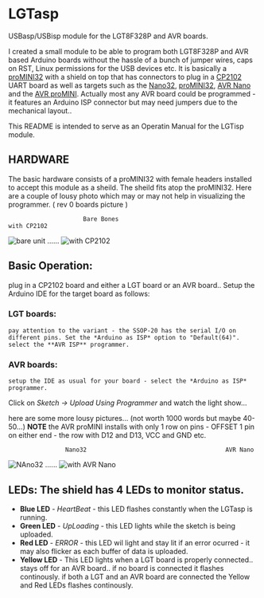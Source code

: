 # LGTasp
USBasp/USBisp module for the LGT8F328P and AVR boards.

I created a small module to be able to program both LGT8F328P and AVR based Arduino boards without the hassle of a bunch of jumper wires, caps on RST, Linux permissions for the USB devices etc.  It is basically a [proMINI32](https://arduinoshop.ca/lgt8f328/promini32) with a shield on top that has connectors to plug in a [CP2102](http://arduinoshop.ca/accs/cp2102) UART board as well as targets such as the [Nano32](http://arduinoshop.ca/lgt8f328/nano32), [proMINI32](http://arduinoshop.ca/lgt8f328/promini32), [AVR Nano](http://arduinoshop.ca/atmelbased/arduino-nano) and the [AVR proMINI](http://arduinoshop.ca/atmelbased/promini5).  Actually most any AVR board could be programmed - it features an Arduino ISP connector but may need jumpers due to the mechanical layout..

This README is intended to serve as an Operatin Manual for the LGTisp module.

## HARDWARE

The basic hardware consists of a proMINI32 with female headers installed to accept this module as a sheild.  The sheild fits atop the proMINI32. Here are a couple of lousy photo which may or may not help in visualizing the programmer.  ( rev 0 boards picture )

                         Bare Bones                                          with CP2102
   ![bare unit](https://arduinoshop.ca/images/multiISP_0_360.png) ...... ![with CP2102](https://arduinoshop.ca/images/multiISP_1_360.png)
   
## Basic Operation:
  plug in a CP2102 board and either a LGT board or an AVR board..  Setup the Arduino IDE for the target board as follows:
  ### LGT boards:
    pay attention to the variant - the SSOP-20 has the serial I/O on different pins. Set the *Arduino as ISP* option to "Default(64)".
    select the **AVR ISP** programmer.
  
  ### AVR boards:
    setup the IDE as usual for your board - select the *Arduino as ISP* programmer.

Click on    *Sketch -> Upload Using Programmer* and watch the light show...   

here are some more lousy pictures... (not worth 1000 words but maybe 40-50...) **NOTE** the AVR proMINI installs with only 1 row on pins - OFFSET 1 pin on either end - the row with D12 and D13, VCC and GND etc. 

                    Nano32                                       AVR Nano
   ![NAno32](https://arduinoshop.ca/images/multiISP_Nano32_360.png) ...... ![with AVR Nano](https://arduinoshop.ca/images/multiISP_Nano_360.png)
   
 ## LEDs:  The shield has 4 LEDs to monitor status.
- **Blue LED** - *HeartBeat* - this LED flashes constantly when the LGTasp is running.
- **Green LED** - *UpLoading* - this LED lights while the sketch is being uploaded.
- **Red LED**   - *ERROR*     - this LED wil light and stay lit if an error ocurred - it may also flicker as each buffer of data is uploaded.
- **Yellow LED** - This LED lights when a LGT board is properly connected..  stays off for an AVR board..
                  if no board is connected it flashes continously.
                  if both a LGT and an AVR board are connected the Yellow and Red LEDs flashes continously.
